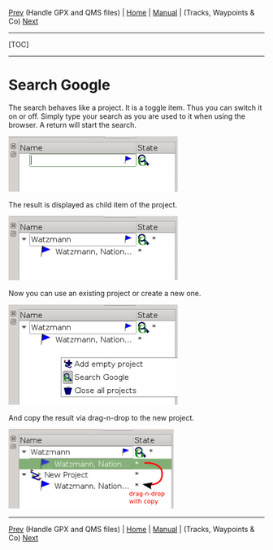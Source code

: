 [Prev](DocHandleGpxFiles) (Handle GPX and QMS files) | [Home](Home) | [Manual](DocMain) | (Tracks, Waypoints & Co) [Next](DocGisItems)
- - -
[TOC]
- - -

# Search Google

The search behaves like a project. It is a toggle item. Thus you can switch it on or off. Simply type your search as you are used to it when using the browser. A return will start the search.

![maproom1.png](images/DocSearchGoogle/maproom1.png)

The result is displayed as child item of the project.

![maproom2.png](images/DocSearchGoogle/maproom2.png)

Now you can use an existing project or create a new one. 

![maproom3.png](images/DocSearchGoogle/maproom3.png)

And copy the result via drag-n-drop to the new project. 

![maproom4.png](images/DocSearchGoogle/maproom4.png)

- - -
[Prev](DocHandleGpxFiles) (Handle GPX and QMS files) | [Home](Home) | [Manual](DocMain) | (Tracks, Waypoints & Co) [Next](DocGisItems)
